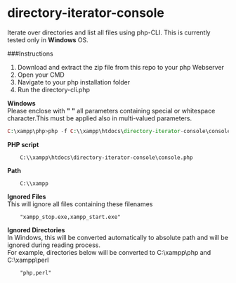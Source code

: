 # directory-iterator-console
Iterate over directories and list all files using php-CLI. This is currently tested only in **Windows** OS.

###Instructions
1. Download and extract the zip file from this repo to your php Webserver
2. Open your CMD
3. Navigate to your php installation folder
4. Run the directory-cli.php    

**Windows**   
Please enclose with **"  "** all parameters containing special or whitespace character.This must be applied also in multi-valued parameters.

```php
C:\xampp\php>php -f C:\\xampp\htdocs\directory-iterator-console\console.php C:\\xampp "xampp_stop.exe,xampp_start.exe" "php,perl"
```


**PHP script** 

    	C:\\xampp\htdocs\directory-iterator-console\console.php

**Path**

    	C:\\xampp  


**Ignored Files**   
This will ignore all files containing these filenames

    	"xampp_stop.exe,xampp_start.exe"


**Ignored Directories**   
In Windows, this will be converted automatically to absolute path and will be ignored during reading process.  
For example, directories below will be converted to C:\\xampp\php and C:\\xampp\perl

    	"php,perl"

